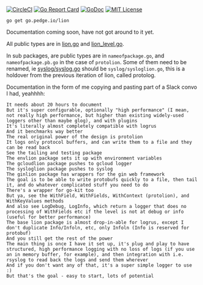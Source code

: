 [![CircleCI](https://circleci.com/gh/peter-edge/lion-go/tree/master.png)](https://circleci.com/gh/peter-edge/lion-go/tree/master)
[![Go Report Card](http://goreportcard.com/badge/peter-edge/lion-go)](http://goreportcard.com/report/peter-edge/lion-go)
[![GoDoc](http://img.shields.io/badge/GoDoc-Reference-blue.svg)](https://godoc.org/go.pedge.io/lion)
[![MIT License](http://img.shields.io/badge/License-MIT-blue.svg)](https://github.com/peter-edge/lion-go/blob/master/LICENSE)

```shell
go get go.pedge.io/lion
```

Documentation coming soon, have not got around to it yet.

All public types are in [lion.go](lion.go) and [lion_level.go](lion_level.go).

In sub packages, are public types are in `nameofpackage.go`, and `nameofpackage.pb.go` in the case of `protolion`. Some of them need to be renamed,
ie [syslog/syslog.go](syslog/syslog.go) should be `syslog/sysloglion.go`, this is a holdover from the previous iteration of lion, called protolog.

Documentation in the form of me copying and pasting part of a Slack convo I had, yeahhhh:

```
It needs about 20 hours to document
But it's super configurable, optionally "high performance" (I mean, not really high performance, but higher than existing widely-used loggers other than maybe glog), and with plugins
It's literally almost completely compatible with logrus
And it benchmarks way better
The real original power of the design is protolion
It logs only protocol buffers, and can write them to a file and they can be read back
See the tailing and testing package
The envlion package sets it up with environment variables
The gcloudlion package pushes to gcloud logger
The sysloglion package pushes to syslog
The ginlion package has wrappers for the gin web framework
The goal is to be able to write protobufs quickly to a file, then tail it, and do whatever complicated stuff you need to do
There's a wrapper for go-kit too
But ya, see the WithField, WithFields, WithContext (protolion), and WithKeyValues methods
And also see LogDebug, LogInfo, which return a logger that does no processing of WithFields etc if the level is not at debug or info (useful for better performance)
The base lion package is almost drop-in-able for logrus, except I don't duplicate Info/Infoln, etc, only Infoln (Info is reserved for protobuf)
And you still get the rest of the power
The main thing is once I have it set up, it's plug and play to have structured, high performance logging with no loss of logs (if you use an in memory buffer, for example), and then integration with i.e. rsyslog to read back the logs and send them wherever
And if you don't want any of that, it's a super simple logger to use :)
But that's the goal - easy to start, lots of potential
```
